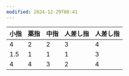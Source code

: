 ```yaml
---
modified: 2024-12-29T08:41
---
```



| 小指  | 薬指  | 中指  | 人差し指 | 人差し指 |
| --- | --- | --- | ---- | ---- |
| 4   | 2   | 2   | 3    | 4    |
| 1.5 | 1   | 1   | 1    | 3    |
| 4   | 4   | 3   | 2    | 4    |


